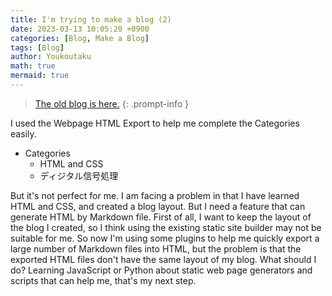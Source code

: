 ```yaml
---
title: I'm trying to make a blog (2)
date: 2023-03-13 10:05:20 +0900
categories: [Blog, Make a Blog]
tags: [Blog]
author: Youkoutaku
math: true
mermaid: true
---
```


> [The old blog is here.](https://github.com/youkoutaku/youkoutaku_ole_blog)
{: .prompt-info }

I used the Webpage HTML Export to help me complete the Categories easily.

- Categories
    - HTML and CSS
    - ディジタル信号処理

But it's not perfect for me. I am facing a problem in that I have learned HTML and CSS, and created a blog layout. But I need a feature that can generate HTML by Markdown file. First of all, I want to keep the layout of the blog I created, so I think using the existing static site builder may not be suitable for me. So now I'm using some plugins to help me quickly export a large number of Markdown files into HTML, but the problem is that the exported HTML files don't have the same layout of my blog. What should I do? Learning JavaScript or Python about static web page generators and scripts that can help me, that's my next step.